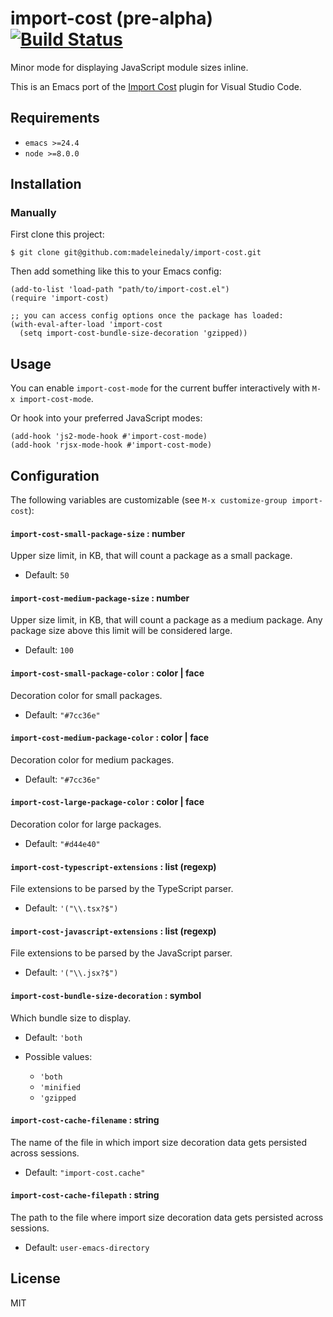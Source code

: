 # import-cost (pre-alpha) [![Build Status](https://travis-ci.org/madeleinedaly/import-cost.svg?branch=master)](https://travis-ci.org/madeleinedaly/import-cost)

Minor mode for displaying JavaScript module sizes inline.

This is an Emacs port of the [Import Cost](https://github.com/wix/import-cost/tree/master/packages/vscode-import-cost) plugin for Visual Studio Code.

## Requirements

- `emacs >=24.4`
- `node >=8.0.0`

## Installation

### Manually

First clone this project:

``` shellsession
$ git clone git@github.com:madeleinedaly/import-cost.git
```

Then add something like this to your Emacs config:

``` emacs-lisp
(add-to-list 'load-path "path/to/import-cost.el")
(require 'import-cost)

;; you can access config options once the package has loaded:
(with-eval-after-load 'import-cost
  (setq import-cost-bundle-size-decoration 'gzipped))
```

## Usage

You can enable `import-cost-mode` for the current buffer interactively with `M-x import-cost-mode`.

Or hook into your preferred JavaScript modes:

``` emacs-lisp
(add-hook 'js2-mode-hook #'import-cost-mode)
(add-hook 'rjsx-mode-hook #'import-cost-mode)
```

## Configuration

The following variables are customizable (see `M-x customize-group import-cost`):

#### `import-cost-small-package-size` : number

Upper size limit, in KB, that will count a package as a small package.
* Default: `50`

#### `import-cost-medium-package-size` : number

Upper size limit, in KB, that will count a package as a medium package. Any package size above this limit will be considered large.

* Default: `100`

#### `import-cost-small-package-color` : color | face

Decoration color for small packages.

* Default: `"#7cc36e"`

#### `import-cost-medium-package-color` : color | face

Decoration color for medium packages.

* Default: `"#7cc36e"`

#### `import-cost-large-package-color` : color | face

Decoration color for large packages.

* Default: `"#d44e40"`

#### `import-cost-typescript-extensions` : list (regexp)

File extensions to be parsed by the TypeScript parser.

* Default: `'("\\.tsx?$")`

#### `import-cost-javascript-extensions` : list (regexp)

File extensions to be parsed by the JavaScript parser.

* Default: `'("\\.jsx?$")`

#### `import-cost-bundle-size-decoration` : symbol

Which bundle size to display.

* Default: `'both`

* Possible values:
  * `'both`
  * `'minified`
  * `'gzipped`

#### `import-cost-cache-filename` : string

The name of the file in which import size decoration data gets persisted across sessions.

* Default: `"import-cost.cache"`

#### `import-cost-cache-filepath` : string

The path to the file where import size decoration data gets persisted across sessions.

* Default: `user-emacs-directory`

## License

MIT
